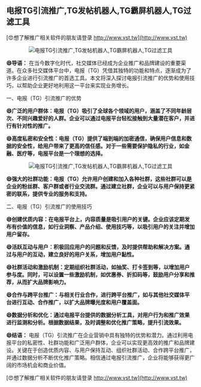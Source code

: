 ## **电报TG引流推广,TG发帖机器人,TG霸屏机器人,TG过滤工具**

[😍想了解推广相关软件的朋友请登录 http://www.vst.tw](http://www.vst.tw)

 <center><img src="https://vst.tw/MP4/tuiguang/png/5.png" alt="电报TG引流推广,TG发帖机器人,TG霸屏机器人,TG过滤工具"></center>

**😄导语：**
在当今数字化时代，社交媒体已经成为企业推广和品牌建设的重要渠道。在众多社交媒体平台中，电报（TG）凭借其独特的功能和特点，逐渐成为了许多企业进行引流推广的首选工具。本文将深入探讨电报引流推广的优势和使用技巧，以帮助企业更好地利用这一平台来实现业务增长。

一、电报（TG）引流推广的优势

**😄广泛的用户群体：电报（TG）吸引了全球各个领域的用户，涵盖了不同年龄层次、不同兴趣爱好的人群。企业可以通过电报平台轻松接触到大量潜在客户，并进行有针对性的推广。**

**😄高度私密和安全性：电报（TG）提供了端到端的加密通信，确保用户信息和数据的安全性，给用户带来了更高的信任感。对于一些需要保护隐私的行业，如金融、医疗等，电报平台是一个理想的选择。**

 <center><img src="https://vst.tw/MP4/tuiguang/png/6.png" alt="电报TG引流推广,TG发帖机器人,TG霸屏机器人,TG过滤工具"></center>

**😄强大的社群功能：电报（TG）允许用户创建和加入各种社群，这些社群可以是企业的粉丝群、客户群或者行业交流群。通过建立社群，企业可以与用户保持更紧密的联系，提供专业的服务和支持。**

二、电报（TG）引流推广的使用技巧

**😄创建优质内容：在电报平台上，内容质量是吸引用户的关键。企业应该定期发布有价值的信息，如行业洞察、产品介绍、使用技巧等，以吸引用户的关注并增加用户留存。**

**😄活跃互动与用户：积极回应用户的问题和反馈，及时提供帮助和解决方案。通过与用户的互动，建立良好的用户关系，增加用户黏性。**

**😄社群活动和激励机制：定期组织社群活动，如抽奖、打卡签到等，以增加用户参与度。同时，可以设置一些激励机制，如优惠券、折扣码等，鼓励用户分享和推荐，从而扩大品牌影响力。**

**😄合作与跨平台推广：与相关行业合作，进行跨平台推广，如与其他社交媒体平台进行互动、合作推广，以扩大品牌曝光度和用户覆盖面。**

**😄数据分析和优化：通过电报平台提供的数据分析工具，对用户行为和推广效果进行监测和分析。根据数据结果，及时调整和优化推广策略，提升引流效果。**

**😄结语：**
电报（TG）引流推广在企业营销中具有独特的优势和潜力。通过利用电报平台的私密性、社群功能和广泛用户群体，企业可以实现更高效的推广和品牌建设。关键在于创造优质内容、与用户保持互动、组织社群活动、合作跨平台推广，并通过数据分析不断优化推广策略。相信通过电报引流推广，企业将能够获得更广阔的市场机会和商业价值。

[😍想了解推广相关软件的朋友请登录 http://www.vst.tw](http://www.vst.tw)



